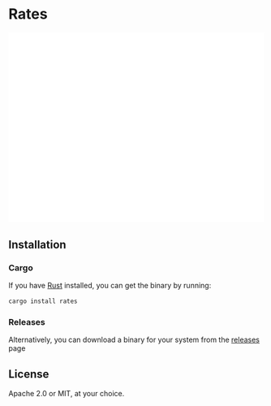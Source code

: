 # Rates
![Usage example](images/example.svg)

## Installation
### Cargo
If you have [Rust](https://rustup.rs/) installed, you can get the binary by
running:
```sh
cargo install rates
```

### Releases
Alternatively, you can download a binary for your system from the
[releases](https://github.com/lunush/rates/releases) page

## License
Apache 2.0 or MIT, at your choice.
